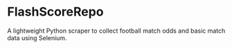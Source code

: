 # FlashScoreRepo
A lightweight Python scraper to collect football match odds and basic match data using Selenium.
